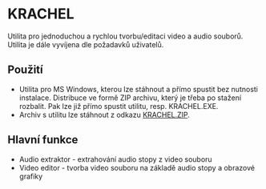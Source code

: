 # KRACHEL
Utilita pro jednoduchou a rychlou tvorbu/editaci video a audio souborů. Utilita je dále vyvíjena dle požadavků uživatelů.

## Použití
* Utilita pro MS Windows, kterou lze stáhnout a přímo spustit bez nutnosti instalace. Distribuce ve formě ZIP archivu, který je třeba po stažení rozbalit. Pak lze již přímo spustit utilitu, resp. KRACHEL.EXE.
* Archiv s utilitu lze stáhnout z odkazu [KRACHEL.ZIP](http://www.cernyweb.cz/KRACHEL/KRACHEL.zip). 

## Hlavní funkce
* Audio extraktor - extrahování audio stopy z video souboru
* Video editor - tvorba video souboru na základě audio stopy a obrazové grafiky

 
